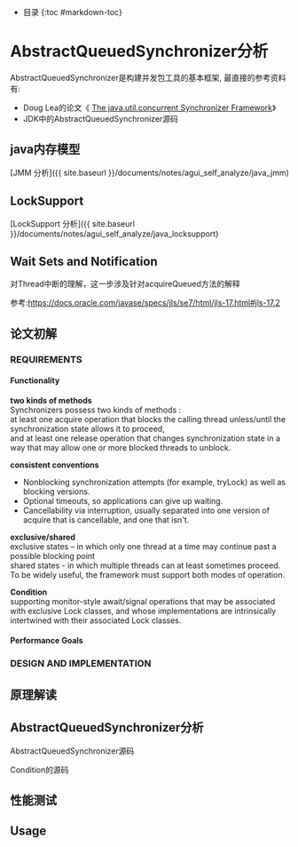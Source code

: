 - 目录
{:toc #markdown-toc}	

# AbstractQueuedSynchronizer分析

AbstractQueuedSynchronizer是构建并发包工具的基本框架,
最直接的参考资料有:
- Doug Lea的论文《 [The java.util.concurrent Synchronizer Framework](http://gee.cs.oswego.edu/dl/papers/aqs.pdf)》
- JDK中的AbstractQueuedSynchronizer源码



## java内存模型

[JMM 分析]({{ site.baseurl }}/documents/notes/agui_self_analyze/java_jmm)

## LockSupport

[LockSupport 分析]({{ site.baseurl }}/documents/notes/agui_self_analyze/java_locksupport)


## Wait Sets and Notification
对Thread中断的理解，这一步涉及针对acquireQueued方法的解释

参考:https://docs.oracle.com/javase/specs/jls/se7/html/jls-17.html#jls-17.2



## 论文初解

### REQUIREMENTS
#### Functionality

**two kinds of methods**<br/>
Synchronizers possess two kinds of methods :<br/>
at least one acquire operation that blocks the calling thread unless/until the
synchronization state allows it to proceed, <br/>
and at least one release operation that changes synchronization state in a way that
may allow one or more blocked threads to unblock.<br/>

**consistent conventions**<br/>
- Nonblocking synchronization attempts (for example, tryLock) as well as blocking versions.
- Optional timeouts, so applications can give up waiting.
- Cancellability via interruption, usually separated into one version of acquire that is cancellable, and one that isn't.

**exclusive/shared**<br/>
exclusive states – in which only one thread at a time may continue past a possible blocking point<br/>
shared states - in which multiple threads can at least sometimes proceed.<br/>
To be widely useful, the framework must support both modes of operation.<br/>


**Condition**<br/>
supporting monitor-style await/signal operations that may be associated with exclusive Lock classes, and whose implementations are intrinsically intertwined with their associated Lock classes.


#### Performance Goals

### DESIGN AND IMPLEMENTATION






## 原理解读





## AbstractQueuedSynchronizer分析

AbstractQueuedSynchronizer源码

Condition的源码

## 性能测试


## Usage



